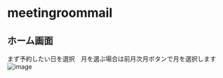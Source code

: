 # meetingroommail

## ホーム画面
まず予約したい日を選択　月を選ぶ場合は前月次月ボタンで月を選択します
![image](https://github.com/hasegawa-shuji/meetingroommail/assets/102946478/9dceaf8c-4abe-4eee-92c6-188b3ccf8901)


